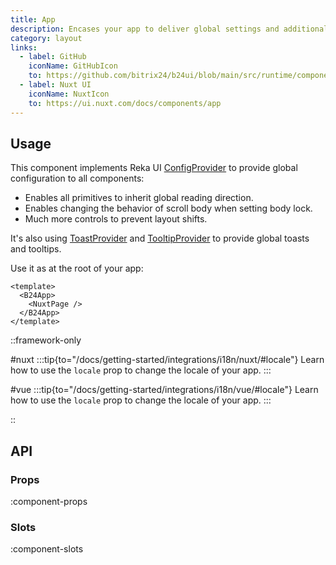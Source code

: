```yaml
---
title: App
description: Encases your app to deliver global settings and additional features.
category: layout
links:
  - label: GitHub
    iconName: GitHubIcon
    to: https://github.com/bitrix24/b24ui/blob/main/src/runtime/components/App.vue
  - label: Nuxt UI
    iconName: NuxtIcon
    to: https://ui.nuxt.com/docs/components/app
---
```


## Usage

This component implements Reka UI [ConfigProvider](https://reka-ui.com/docs/utilities/config-provider) to provide global configuration to all components:

- Enables all primitives to inherit global reading direction.
- Enables changing the behavior of scroll body when setting body lock.
- Much more controls to prevent layout shifts.

It's also using [ToastProvider](https://reka-ui.com/docs/components/toast#provider) and [TooltipProvider](https://reka-ui.com/docs/components/tooltip#provider) to provide global toasts and tooltips.

Use it as at the root of your app:

```vue [app.vue]
<template>
  <B24App>
    <NuxtPage />
  </B24App>
</template>
```

::framework-only

#nuxt
:::tip{to="/docs/getting-started/integrations/i18n/nuxt/#locale"}
Learn how to use the `locale` prop to change the locale of your app.
:::

#vue
:::tip{to="/docs/getting-started/integrations/i18n/vue/#locale"}
Learn how to use the `locale` prop to change the locale of your app.
:::

::

## API

### Props

:component-props

### Slots

:component-slots
